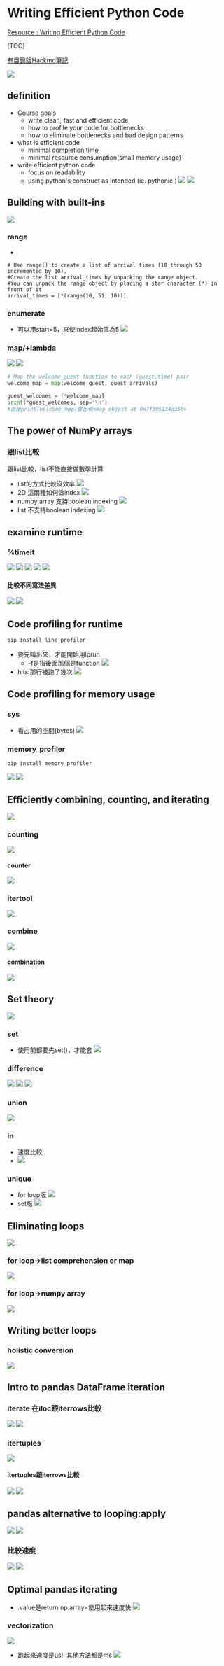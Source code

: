# Writing Efficient Python Code
[Resource : Writing Efficient Python Code](https://campus.datacamp.com/courses/writing-efficient-python-code)

[TOC]

[有目錄版Hackmd筆記](https://hackmd.io/ZO_16879TDGUlCvkR4Pc7w?both)

![](https://i.imgur.com/2RgnVm1.png)
## definition
- Course goals
    - write clean, fast and efficient code
    - how to profile your code for bottlenecks
    - how to eliminate bottlenecks and bad design patterns
- what is efficient code
    - minimal completion time
    - minimal resource consumption(small memory usage)
- write efficient python code
    - focus on readability
    - using python's construct as intended (ie. pythonic )
    ![](https://i.imgur.com/hSePX7H.png)
![](https://i.imgur.com/4De75ZI.png)


## Building with built-ins
![](https://i.imgur.com/a0Eltxf.png)
### range
- 
```pthon
# Use range() to create a list of arrival times (10 through 50 incremented by 10). 
#Create the list arrival_times by unpacking the range object.
#You can unpack the range object by placing a star character (*) in front of it
arrival_times = [*(range(10, 51, 10))]
```

### enumerate
- 可以用start=5，來使index起始值為5
![](https://i.imgur.com/NZ37uWQ.png)

### map/+lambda
![](https://i.imgur.com/RzjwJyG.png)
![](https://i.imgur.com/J3y2LpE.png)
```python
# Map the welcome_guest function to each (guest,time) pair
welcome_map = map(welcome_guest, guest_arrivals)

guest_welcomes = [*welcome_map]
print(*guest_welcomes, sep='\n')
#直接print(welcome_map)會出現<map object at 0x7f305134d358>
```

## The power of NumPy arrays
### 跟list比較
跟list比較，list不能直接做數學計算
- list的方式比較沒效率
![](https://i.imgur.com/cDX59ke.png)
- 2D 這兩種如何做index
![](https://i.imgur.com/ZSklNA1.png)
- numpy array 支持boolean indexing
![](https://i.imgur.com/ul1HylC.png)
- list 不支持boolean indexing
![](https://i.imgur.com/oL0LEUZ.png)

## examine runtime
### %timeit
![](https://i.imgur.com/dyz3sEx.png)
![](https://i.imgur.com/A0DpIuo.png)
![](https://i.imgur.com/Oxcq80E.png)
![](https://i.imgur.com/73mgFOr.png)
![](https://i.imgur.com/Zs6SWXH.png)
#### 比較不同寫法差異
![](https://i.imgur.com/e1C3Pby.png)
![](https://i.imgur.com/in0StXh.png)

## Code profiling for runtime
```python
pip install line_profiler
```
- 要先叫出來，才能開始用lprun
    - -f是指後面那個是function
![](https://i.imgur.com/oQ2oCcc.png)
- hits:那行被跑了幾次
![](https://i.imgur.com/dZTodOF.png)

## Code profiling for memory usage
### sys
- 看占用的空間(bytes)
![](https://i.imgur.com/XcjslCv.png)
### memory_profiler
```python
pip install memory_profiler
```
![](https://i.imgur.com/sIri8t7.png)
![](https://i.imgur.com/uOf3kDx.png)

## Efficiently combining, counting, and iterating

![](https://i.imgur.com/WIyyYR1.png)
### counting
![](https://i.imgur.com/HPo0dNc.png)
#### counter
![](https://i.imgur.com/LCjRdIu.png)
### itertool
![](https://i.imgur.com/XQv4w2a.png)
### combine
![](https://i.imgur.com/wRuVlYO.png)
#### combination
![](https://i.imgur.com/ZAs91Hi.png)

## Set theory
![](https://i.imgur.com/GNSx3gt.png)
### set
- 使用前都要先set()，才能套
![](https://i.imgur.com/oLQy79x.png)
### difference
![](https://i.imgur.com/7jvLm5H.png)
![](https://i.imgur.com/qGKfoVz.png)
![](https://i.imgur.com/k7l64sR.png)
### union
![](https://i.imgur.com/ktfrsJ9.png)
### in 
- 速度比較
- ![](https://i.imgur.com/fzZzoUo.png)
### unique
- for loop版
 ![](https://i.imgur.com/TqB8BID.png)
- set版
![](https://i.imgur.com/pZmaYjF.png)



## Eliminating loops

![](https://i.imgur.com/hiF7OW4.png)
### for loop->list comprehension or map
![](https://i.imgur.com/8oTqXa2.png)
### for loop->numpy array
![](https://i.imgur.com/lly4SJz.png)

## Writing better loops
### holistic conversion
![](https://i.imgur.com/RBpbgqy.png)

## Intro to pandas DataFrame iteration
### iterate 在iloc跟iterrows比較
![](https://i.imgur.com/0pWYNVw.png)
![](https://i.imgur.com/lbsWSEz.png)
### itertuples
![](https://i.imgur.com/c0qE4cg.png)
#### itertuples跟iterrows比較
![](https://i.imgur.com/jHRHDrF.png)
![](https://i.imgur.com/v1Cp9Wr.png)

## pandas alternative to looping:apply
![](https://i.imgur.com/BGwl2JE.png)
![](https://i.imgur.com/OBJgtbY.png)
### 比較速度
![](https://i.imgur.com/NBKptjy.png)
![](https://i.imgur.com/62AhNfs.png)

## Optimal pandas iterating

- .value是return np.array=使用起來速度快
![](https://i.imgur.com/GRrvWBX.png)
### vectorization
![](https://i.imgur.com/q82KyHv.png)
- 跑起來速度是μs!! 其他方法都是ms
![](https://i.imgur.com/22qFs4L.png)

